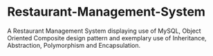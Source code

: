 # Restaurant-Management-System
A Restaurant Management System displaying use of MySQL,  Object Oriented Composite design pattern and exemplary use of Inheritance, Abstraction, Polymorphism and Encapsulation.
